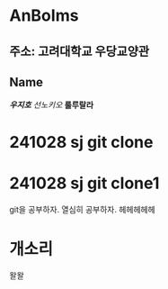 # AnBoIms

## 주소: 고려대학교 우당교양관

## Name
***우지호*** *선노키오* **룰루랄라**

# 241028 sj git clone

# 241028 sj git clone1

git을 공부하자. 
열심히 공부하자.
헤헤헤헤헤
# 개소리
왈왈
